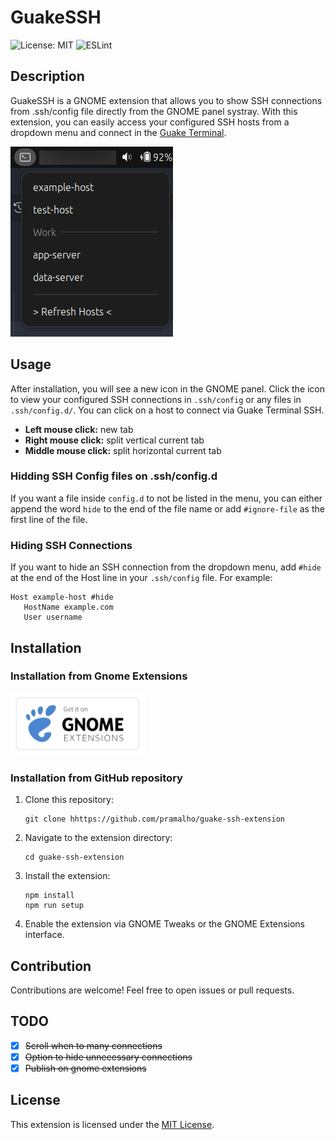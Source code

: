 # GuakeSSH

![License: MIT](https://img.shields.io/badge/License-MIT-yellow.svg) ![ESLint](https://github.com/pramalho/guake-ssh-extension/actions/workflows/eslint.yml/badge.svg)

## Description

GuakeSSH is a GNOME extension that allows you to show SSH connections from .ssh/config file directly from the GNOME panel systray. With this extension, you can easily access your configured SSH hosts from a dropdown menu and connect in the [Guake Terminal](https://guake.github.io/).


![GuakeSSH Screenshot](resources/screenshot.png)

## Usage

After installation, you will see a new icon in the GNOME panel. Click the icon to view your configured SSH connections in ```.ssh/config``` or any files in ```.ssh/config.d/```. You can click on a host to connect via Guake Terminal SSH.

- **Left mouse click:** new tab
- **Right mouse click:** split vertical current tab
- **Middle mouse click:** split horizontal current tab

### Hidding SSH Config files on .ssh/config.d

If you want a file inside `config.d` to not be listed in the menu, you can either append the word `hide` to the end of the file name or add `#ignore-file` as the first line of the file.

### Hiding SSH Connections

If you want to hide an SSH connection from the dropdown menu, add `#hide` at the end of the Host line in your `.ssh/config` file. For example:

```ssh-config
Host example-host #hide
   HostName example.com
   User username
```

## Installation

### Installation from Gnome Extensions

[<img alt="" height="100" src="https://raw.githubusercontent.com/andyholmes/gnome-shell-extensions-badge/master/get-it-on-ego.svg?sanitize=true">](https://extensions.gnome.org/extension/8012/)

### Installation from GitHub repository

1. Clone this repository:
   ```shell
   git clone hhttps://github.com/pramalho/guake-ssh-extension
   ```

2. Navigate to the extension directory:
   ```shell
   cd guake-ssh-extension
   ```

3. Install the extension:
   ```shell
   npm install
   npm run setup
   ```

4. Enable the extension via GNOME Tweaks or the GNOME Extensions interface.


## Contribution

Contributions are welcome! Feel free to open issues or pull requests.

## TODO
- [x] ~~Scroll when to many connections~~
- [x] ~~Option to hide unnecessary connections~~
- [x] ~~Publish on gnome extensions~~

## License

This extension is licensed under the [MIT License](LICENSE).

